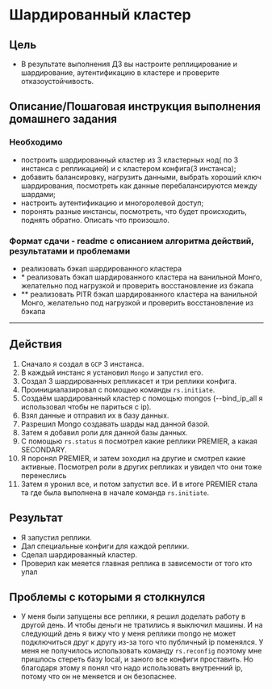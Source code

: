 # Шардированный кластер

## Цель

- В результате выполнения ДЗ вы настроите реплицирование и шардирование, аутентификацию в кластере и проверите отказоустойчивость.

## Описание/Пошаговая инструкция выполнения домашнего задания

### Необходимо

- построить шардированный кластер из 3 кластерных нод( по 3 инстанса с репликацией) и с кластером конфига(3 инстанса);
- добавить балансировку, нагрузить данными, выбрать хороший ключ шардирования, посмотреть как данные перебалансируются между шардами;
- настроить аутентификацию и многоролевой доступ;
- поронять разные инстансы, посмотреть, что будет происходить, поднять обратно. Описать что произошло.

### Формат сдачи - readme с описанием алгоритма действий, результатами и проблемами

- реализовать бэкап шардированного кластера
- \* реализовать бэкап шардированного кластера на ванильной Монго, желательно под нагрузкой и проверить восстановление из бэкапа
- ** реализовать PITR бэкап шардированного кластера на ванильной Монго, желательно под нагрузкой и проверить восстановление из бэкапа

---

## Действия

1. Сначало я создал в `GCP` 3 инстанса.
2. В каждый инстанс я установил `Mongo` и запустил его.
3. Создал 3 шардированных репликасет и три реплики конфига.
4. Проинициалазировал с помощью команды `rs.initiate`.
5. Создаём шардированный кластер с помощью mongos (--bind_ip_all я использовал чтобы не париться с ip).
6. Взял данные и отправил их в базу данных.
7. Разрешил Mongo создавать шарды над данной базой.
8. Затем я добавил роли для данной базы данных.
9. С помощью `rs.status` я посмотрел какие реплики PREMIER, а какая SECONDARY.
10. Я поронял PREMIER, и затем зоходил на другие и смотрел какие активные. Посмотрел роли в других репликах и увидел что они тоже перенеслись
11. Затем я уронил все, и потом запустил все. И в итоге PREMIER стала та где была выполнена в начале команда `rs.initiate`.

## Результат

- Я запустил реплики.
- Дал специальные конфиги для каждой реплики.
- Сделал шардированный кластер.
- Проверил как меяется главная реплика в зависемости от того кто упал

## Проблемы с которыми я столкнулся

- У меня были запущены все реплики, я решил доделать работу в другой день. И чтобы деньги не тратились я выключил машины. И на следующий день я вижу что у меня реплики mongo не может подключиться друг к другу из-за того что публичный ip поменялся. У меня не получилось использовать команду `rs.reconfig` поэтому мне пришлось стереть базу local, и заного все конфиги проставить. Но благодаря этому я понял что надо использовать внутренний ip, потому что он не меняется и он безопаснее.
